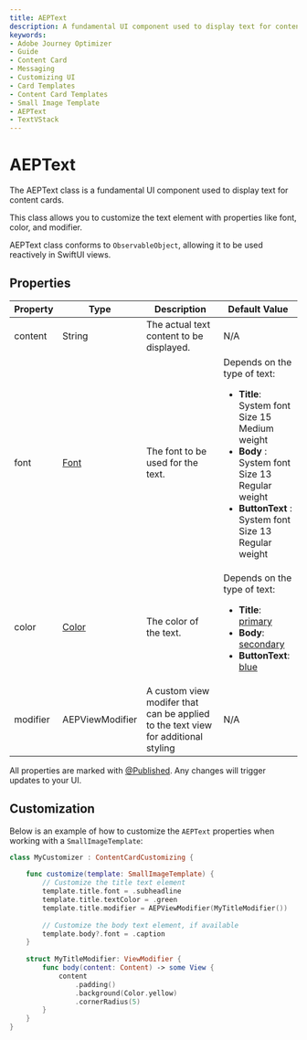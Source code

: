 ```yaml
---
title: AEPText
description: A fundamental UI component used to display text for content cards.
keywords:
- Adobe Journey Optimizer
- Guide
- Content Card
- Messaging
- Customizing UI
- Card Templates
- Content Card Templates
- Small Image Template
- AEPText
- TextVStack
---
```


# AEPText

The AEPText class is a fundamental UI component used to display text for content cards.

This class allows you to customize the text element with properties like font, color, and modifier.

AEPText class conforms to `ObservableObject`, allowing it to be used reactively in SwiftUI views.

## Properties

| Property | Type | Description | Default Value |
| --- | --- | --- | --- |
| content | String | The actual text content to be displayed. | N/A |
| font | [Font](https://developer.apple.com/documentation/swiftui/font) | The font to be used for the text. |  Depends on the type of text:  <ul><li>**Title**:  <br/>  System font <br/> Size 15 <br/> Medium weight</li><li>**Body** : <br/> System font <br/> Size 13 <br/> Regular weight <br/></li><li>**ButtonText** :  <br/> System font  <br/> Size 13  <br/> Regular weight</li></ul>     |
| color | [Color](https://developer.apple.com/documentation/swiftui/color) | The color of the text. | Depends on the type of text:    <ul><li>**Title**: [primary](https://developer.apple.com/documentation/swiftui/color/primary)</li>   <li>**Body**: [secondary](https://developer.apple.com/documentation/swiftui/color/primary)</li><li>    **ButtonText**: [blue](https://developer.apple.com/documentation/swiftui/color/blue) </li></ul>|
| modifier | AEPViewModifier | A custom view modifer that can be applied to the text view for additional styling | N/A  |

<InlineAlert variant="info" slots="text"/>

All properties are marked with [@Published](https://developer.apple.com/documentation/combine/published). Any changes will trigger updates to your UI.

## Customization

Below is an example of how to customize the `AEPText` properties when working with a `SmallImageTemplate`:

```swift
class MyCustomizer : ContentCardCustomizing {
    
    func customize(template: SmallImageTemplate) {        
        // Customize the title text element
        template.title.font = .subheadline
        template.title.textColor = .green        
        template.title.modifier = AEPViewModifier(MyTitleModifier())
        
        // Customize the body text element, if available
        template.body?.font = .caption        
    }
    
    struct MyTitleModifier: ViewModifier {
        func body(content: Content) -> some View {
            content
                .padding()
                .background(Color.yellow)
                .cornerRadius(5)
        }
    }
}
```
